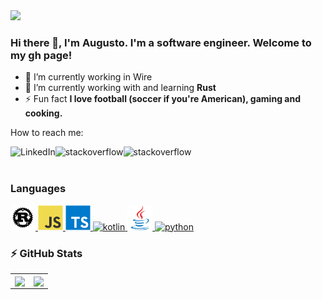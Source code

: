 <img src="https://images.unsplash.com/photo-1431512284068-4c4002298068?ixlib=rb-1.2.1&ixid=eyJhcHBfaWQiOjEyMDd9&auto=format&fit=crop&w=1280&h=300&q=100"/>

### Hi there 👋, I'm Augusto. I'm a software engineer. Welcome to my gh page! 

- 🔭 I’m currently working in Wire
- 🌱 I’m currently working with and learning **Rust**
- ⚡ Fun fact **I love football (soccer if you're American), gaming and cooking.**

How to reach me: 

[<img align="left" alt="LinkedIn" src="https://img.shields.io/badge/linkedin-%230077B5.svg?&style=for-the-badge&logo=linkedin&logoColor=white" />][linkedin]
[<img align="left" alt="stackoverflow" src="https://img.shields.io/badge/stack%20overflow-FE7A16?logo=stack-overflow&logoColor=white&style=for-the-badge" />][stackoverflow]
[<img align="left" alt="stackoverflow" src="https://img.shields.io/badge/twitter-7dbeed?logo=twitter&logoColor=white&style=for-the-badge"/>][twitter]

<br />
<br />

### Languages

<p align="left"> <a href="https://www.rust-lang.org" target="_blank"> <img src="https://raw.githubusercontent.com/devicons/devicon/master/icons/rust/rust-plain.svg" alt="rust" width="40" height="40"/> </a> <a href="https://developer.mozilla.org/en-US/docs/Web/JavaScript" target="_blank"> <img src="https://raw.githubusercontent.com/devicons/devicon/master/icons/javascript/javascript-original.svg" alt="javascript" width="40" height="40"/> </a> <a href="https://www.typescriptlang.org/" target="_blank"> <img src="https://raw.githubusercontent.com/devicons/devicon/master/icons/typescript/typescript-original.svg" alt="typescript" width="40" height="40"/> </a> <a href="https://kotlinlang.org" target="_blank"> <img src="https://www.vectorlogo.zone/logos/kotlinlang/kotlinlang-icon.svg" alt="kotlin" width="40" height="40"/> </a> <a href="https://www.java.com" target="_blank"> <img src="https://raw.githubusercontent.com/devicons/devicon/master/icons/java/java-original.svg" alt="java" width="40" height="40"/> </a><a href="https://www.python.org" target="_blank"> <img src="https://www.vectorlogo.zone/logos/python/python-icon.svg" alt="python" width="40" height="40"/> </a></p>

### :zap: GitHub Stats

  <table>
    <tr>
        <td><img width="340px" align="center" src="https://github-readme-stats.vercel.app/api/top-langs/?username=augustocdias&hide=html&layout=compact&theme=dark" /></td>
        <td><img width="406px" align="center" src="https://github-readme-stats.vercel.app/api?username=augustocdias&hide=html&layout=full&theme=dark"/></td>
    </tr>   
  </table>


[linkedin]: https://www.linkedin.com/in/augustodias/
[stackoverflow]: https://stackoverflow.com/users/684562/augusto
[twitter]: https://twitter.com/augustocdias
